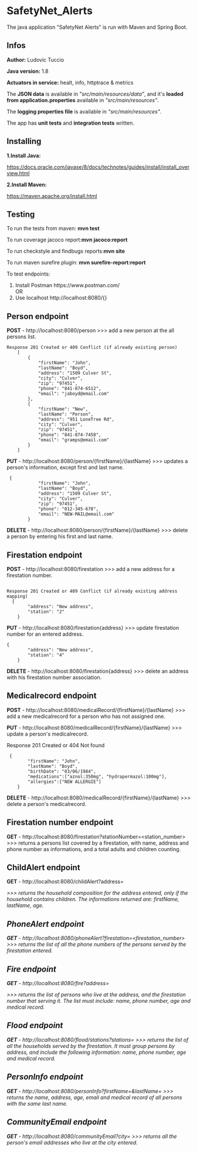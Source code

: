 # SafetyNet_Alerts

<p>The java application "SafetyNet Alerts" is run with Maven and Spring Boot.</p>

## Infos
**Author:** Ludovic Tuccio

**Java version:** 1.8

**Actuators in service:** healt, info, httptrace & metrics

The **JSON data** is available in *"src/main/resources/data"*, and it's **loaded from application.properties** available in *"src/main/resources"*.

The **logging properties file** is available in *"src/main/resources"*.

The app has **unit tests** and **integration tests** written.

## Installing

**1.Install Java:**

https://docs.oracle.com/javase/8/docs/technotes/guides/install/install_overview.html

**2.Install Maven:**

https://maven.apache.org/install.html

## Testing

To run the tests from maven: **mvn test**

To run coverage jacoco report:**mvn jacoco:report**

To run checkstyle and findbugs reports:**mvn site**

To run maven surefire plugin: **mvn surefire-report:report**

To test endpoints:
<ol>
	<li>Install Postman https://www.postman.com/</li> 
		OR
<li>Use localhost http://localhost:8080/{}</li> 
</ol>

## Person endpoint

**POST** - http://localhost:8080/person >>> add a new person at the all persons list.

<pre><code>Response 201 Created or 409 Conflict (if already existing person)
	[
	    {
	        "firstName": "John",
	        "lastName": "Boyd",
	        "address": "1509 Culver St",
	        "city": "Culver",
	        "zip": "97451",
	        "phone": "841-874-6512",
	        "email": "jaboyd@email.com"
	    },
	    {
	        "firstName": "New",
	        "lastName": "Person",
	        "address": "951 LoneTree Rd",
	        "city": "Culver",
	        "zip": "97451",
	        "phone": "841-874-7458",
	        "email": "gramps@email.com"
	    }
	]
</pre></code>
**PUT** -  http://localhost:8080/person/{firstName}/{lastName} >>> updates a person's information, except first and last name.

<pre><code> {
	        "firstName": "John",
	        "lastName": "Boyd",
	        "address": "1509 Culver St",
	        "city": "Culver",
	        "zip": "97451",
	        "phone": "012-345-678",
	        "email": "NEW-MAIL@email.com"
	    }</pre></code>

**DELETE** -  http://localhost:8080/person/{firstName}/{lastName} >>> delete a person by entering his first and last name.


## Firestation endpoint

**POST** - http://localhost:8080/firestation >>> add a new address for a firestation number.

 <pre><code> 
Response 201 Created or 409 Conflict (if already existing address mapping)
  {
        "address": "New address",
        "station": "2"
    }</pre></code>

**PUT** - http://localhost:8080/firestation{address} >>> update firestation number for an entered address.

<pre><code>{
        "address": "New address",
        "station": "4"
    }</pre></code>

**DELETE** - http://localhost:8080/firestation{address} >>> delete an address with his firestation number association.

## Medicalrecord endpoint

**POST** - http://localhost:8080/medicalRecord/{firstName}/{lastName} >>> add a new medicalrecord for a person who has not assigned one.

**PUT** - http://localhost:8080/medicalRecord/{firstName}/{lastName} >>> update a person's medicalrecord. 

Response 201 Created or 404 Not found
<pre><code>	{
        "firstName": "John",
        "lastName": "Boyd",
        "birthDate": "03/06/1984",
        "medications":["aznol:350mg", "hydrapermazol:100mg"],
        "allergies":["NEW ALLERGIE"] 
    }</pre></code>

**DELETE** - http://localhost:8080/medicalRecord/{firstName}/{lastName} >>> delete a person's medicalrecord.

## Firestation number endpoint 

**GET** - http://localhost:8080/firestation?stationNumber=<station_number> >>> returns a persons list covered by a firestation, with name, address and phone number as informations, and a total adults and children counting.

## ChildAlert endpoint 

**GET** - http://localhost:8080/childAlert?address=<address> >>> returns the household composition for the address entered, only if the household contains children. The informations returned are: firstName, lastName, age.
  
## PhoneAlert endpoint 
  
**GET** - http://localhost:8080/phoneAlert?firestation=<firestation_number> >>> returns the list of all the phone numbers of the persons served by the firestation entered. 

## Fire endpoint 

**GET** - http://localhost:8080/fire?address=<address> >>> returns the list of persons who live at the address, and the firestation number that serving it. The list must include: name, phone number, age and medical record.

## Flood endpoint 

**GET** - http://localhost:8080/flood/stations?stations=<a list of station_numbers> >>> returns the list of all the households served by the firestation. It must group persons by address, and include the following information: name, phone number, age and medical record.

## PersonInfo endpoint 

**GET** - http://localhost:8080/personInfo?firstName=<firstName>&lastName=<lastName> >>> returns the name, address, age, email and medical record of all persons with the same last name.

## CommunityEmail endpoint 

**GET** - http://localhost:8080/communityEmail?city=<city> >>> returns all the person's email addresses who live at the city entered.
  
